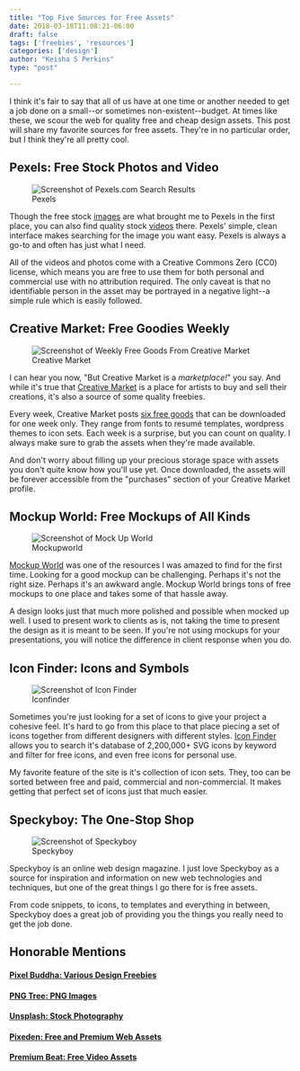 ```yaml
---
title: "Top Five Sources for Free Assets"
date: 2018-03-18T11:08:21-06:00
draft: false
tags: ['freebies', 'resources']
categories: ['design']
author: "Keisha S Perkins"
type: "post"

---
```


I think it's fair to say that all of us have at one time or another needed to get a job done on a small--or sometimes non-existent--budget. At times like these, we scour the web for quality free and cheap design assets. This post will share my favorite sources for free assets. They're in no particular order, but I think they're all pretty cool.

## Pexels: Free Stock Photos and Video

<figure>
	<img src="/../images/top-five-freebies/pexels.PNG" alt="Screenshot of Pexels.com Search Results">
	<figcaption>Pexels</figcaption>
</figure>

Though the free stock <a href="http://pexels.com" target="_blank">images</a> are what brought me to Pexels in the first place, you can also find quality stock <a href="https://videos.pexels.com/" target="_blank">videos</a> there. Pexels' simple, clean interface makes searching for the image you want easy. Pexels is always a go-to and often has just what I need.

All of the videos and photos come with a Creative Commons Zero (CC0) license, which means you are free to use them for both personal and commercial use with no attribution required. The only caveat is that no identifiable person in the asset may be portrayed in a negative light--a simple rule which is easily followed.

## Creative Market: Free Goodies Weekly

<figure>
	<img src="/../images/top-five-freebies/creative-market.PNG" alt="Screenshot of Weekly Free Goods From Creative Market">
	<figcaption>Creative Market</figcaption>
</figure>

I can hear you now, "But Creative Market is a _marketplace!_" you say. And while it's true that <a href="http://creativemarket.com" target="_blank">Creative Market</a> is a place for artists to buy and sell their creations, it's also a source of some quality freebies. 

Every week, Creative Market posts <a href="https://creativemarket.com/free-goods" taget="_blank">six free goods</a> that can be downloaded for one week only. They range from fonts to resumé templates, wordpress themes to icon sets. Each week is a surprise, but you can count on quality. I always make sure to grab the assets when they're made available. 

And don't worry about filling up your precious storage space with assets you don't quite know how you'll use yet. Once downloaded, the assets will be forever accessible from the "purchases" section of your Creative Market profile.

## Mockup World: Free Mockups of All Kinds

<figure>
	<img src="/../images/top-five-freebies/mockup-world.PNG" alt="Screenshot of Mock Up World">
	<figcaption>Mockupworld</figcaption>
</figure>

<a href="https://www.mockupworld.co/">Mockup World</a> was one of the resources I was amazed to find for the first time. Looking for a good mockup can be challenging. Perhaps it's not the right size. Perhaps it's an awkward angle. Mockup World brings tons of free mockups to one place and takes some of that hassle away.

A design looks just that much more polished and possible when mocked up well. I used to present work to clients as is, not taking the time to present the design as it is meant to be seen. If you're not using mockups for your presentations, you will notice the difference in client response when you do.

## Icon Finder: Icons and Symbols

<figure>
	<img src="/../images/top-five-freebies/icon-finder.PNG" alt="Screenshot of Icon Finder">
	<figcaption>Iconfinder</figcaption>
</figure>

Sometimes you're just looking for a set of icons to give your project a cohesive feel. It's hard to go from this place to that place piecing a set of icons together from different designers with different styles. <a href="https://www.iconfinder.com/">Icon Finder</a> allows you to search it's database of 2,200,000+ SVG icons by keyword and filter for free icons, and even free icons for personal use.

My favorite feature of the site is it's collection of icon sets. They, too can be sorted between free and paid, commercial and non-commercial. It makes getting that perfect set of icons just that much easier.

## Speckyboy: The One-Stop Shop

<figure>
	<img src="/../images/top-five-freebies/speckyboy.PNG" alt="Screenshot of Speckyboy">
	<figcaption>Speckyboy</figcaption>
</figure>

Speckyboy is an online web design magazine. I just love Speckyboy as a source for inspiration and information on new web technologies and techniques, but one of the great things I go there for is free assets. 

From code snippets, to icons, to templates and everything in between, Speckyboy does a great job of providing you the things you really need to get the job done.

## Honorable Mentions

#### <a href="https://pixelbuddha.net/freebies/" target="_blank">Pixel Buddha: Various Design Freebies</a>
#### <a href="https://pngtree.com/" target="_blank">PNG Tree: PNG Images</a>
#### <a href="https://unsplash.com/" target="_blank">Unsplash: Stock Photography</a>
#### <a href="https://www.pixeden.com/">Pixeden: Free and Premium Web Assets</a>
#### <a href="https://www.premiumbeat.com/blog/category/free-for-video/">Premium Beat: Free Video Assets</a>